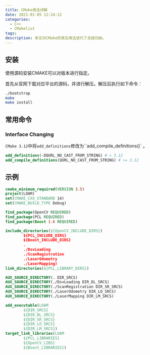 ```yaml
---
title: CMake用法详解
date: 2021-01-05 12:24:12
categories:
  - C++
  - CMakelist
tags: 
description: 本文对CMake的常见用法进行了总结归纳。
---
```


## 安装

使用源码安装CMAKE可以对版本进行指定。

首先从官网下载对应平台的源码，并进行解压。解压后执行如下命令：

```bash
./bootstrap
make
make install
```



## 常用命令

### Interface Changing

`CMake 3.12`中将`add_definitions`修改为``add_compile_definitions()` 。

```cmake
add_definitions(-DQURL_NO_CAST_FROM_STRING) # < 3.12
add_compile_definitions(QURL_NO_CAST_FROM_STRING) # >= 3.12
```



## 示例

```cmake
cmake_minimum_required(VERSION 3.5)
project(LOAM)
set(CMAKE_CXX_STANDARD 14)
set(CMAKE_BUILD_TYPE Debug)

find_package(OpenCV REQUIRED)
find_package(PCL REQUIRED)
find_package(Boost 1.6 REQUIRED)

include_directories(${OpenCV_INCLUDE_DIRS})
        ${PCL_INCLUDE_DIRS}
        ${Boost_INCLUDE_DIRS}
        .
        ./DsvLoading
        ./ScanRegistration
        ./LaserOdometry
        ./LaserMapping)
link_directories(${PCL_LIBRARY_DIRS})

AUX_SOURCE_DIRECTORY(. DIR_SRCS)
AUX_SOURCE_DIRECTORY(./DsvLoading DIR_DL_SRCS)
AUX_SOURCE_DIRECTORY(./ScanRegistration DIR_SR_SRCS)
AUX_SOURCE_DIRECTORY(./LaserOdometry DIR_LO_SRCS)
AUX_SOURCE_DIRECTORY(./LaserMapping DIR_LM_SRCS)

add_executable(LOAM
        ${DIR_SRCS}
        ${DIR_DL_SRCS}
        ${DIR_SR_SRCS}
        ${DIR_LO_SRCS}
        ${DIR_LM_SRCS})
target_link_libraries(LOAM
        ${PCL_LIBRARIES}
        ${OpenCV_LIBS}
        ${Boost_LIBRARIES})
```